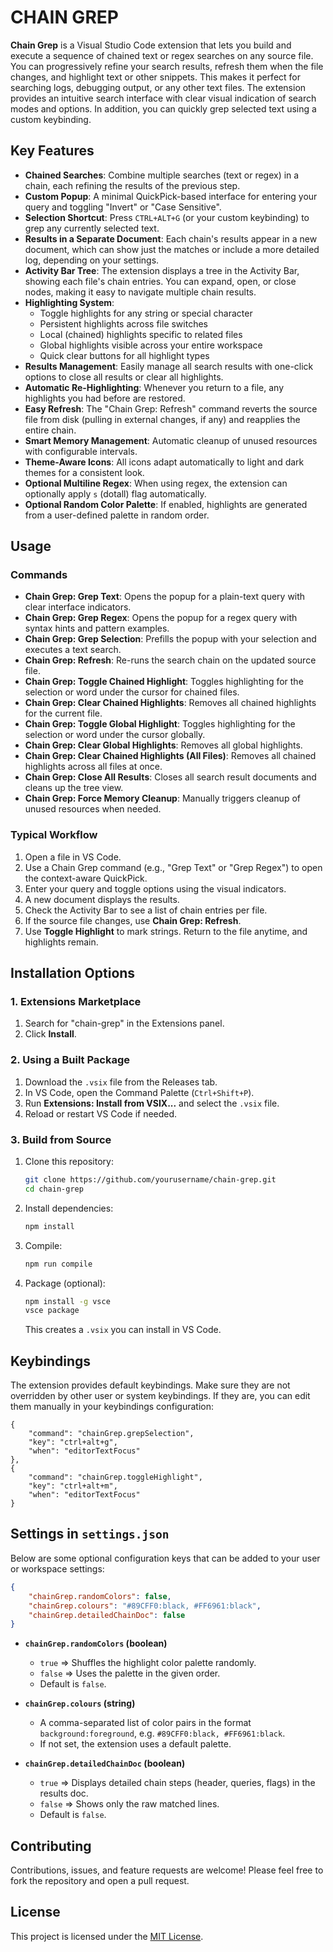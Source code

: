 # CHAIN GREP

**Chain Grep** is a Visual Studio Code extension that lets you build and execute a sequence of chained text or regex searches on any source file. You can progressively refine your search results, refresh them when the file changes, and highlight text or other snippets. This makes it perfect for searching logs, debugging output, or any other text files. The extension provides an intuitive search interface with clear visual indication of search modes and options. In addition, you can quickly grep selected text using a custom keybinding.

## Key Features

-   **Chained Searches**: Combine multiple searches (text or regex) in a chain, each refining the results of the previous step.
-   **Custom Popup**: A minimal QuickPick-based interface for entering your query and toggling "Invert" or "Case Sensitive".
-   **Selection Shortcut**: Press `CTRL+ALT+G` (or your custom keybinding) to grep any currently selected text.
-   **Results in a Separate Document**: Each chain's results appear in a new document, which can show just the matches or include a more detailed log, depending on your settings.
-   **Activity Bar Tree**: The extension displays a tree in the Activity Bar, showing each file's chain entries. You can expand, open, or close nodes, making it easy to navigate multiple chain results.
-   **Highlighting System**:
    -   Toggle highlights for any string or special character
    -   Persistent highlights across file switches
    -   Local (chained) highlights specific to related files
    -   Global highlights visible across your entire workspace
    -   Quick clear buttons for all highlight types
-   **Results Management**: Easily manage all search results with one-click options to close all results or clear all highlights.
-   **Automatic Re-Highlighting**: Whenever you return to a file, any highlights you had before are restored.
-   **Easy Refresh**: The "Chain Grep: Refresh" command reverts the source file from disk (pulling in external changes, if any) and reapplies the entire chain.
-   **Smart Memory Management**: Automatic cleanup of unused resources with configurable intervals.
-   **Theme-Aware Icons**: All icons adapt automatically to light and dark themes for a consistent look.
-   **Optional Multiline Regex**: When using regex, the extension can optionally apply `s` (dotall) flag automatically.
-   **Optional Random Color Palette**: If enabled, highlights are generated from a user-defined palette in random order.

## Usage

### Commands

-   **Chain Grep: Grep Text**: Opens the popup for a plain-text query with clear interface indicators.
-   **Chain Grep: Grep Regex**: Opens the popup for a regex query with syntax hints and pattern examples.
-   **Chain Grep: Grep Selection**: Prefills the popup with your selection and executes a text search.
-   **Chain Grep: Refresh**: Re-runs the search chain on the updated source file.
-   **Chain Grep: Toggle Chained Highlight**: Toggles highlighting for the selection or word under the cursor for chained files.
-   **Chain Grep: Clear Chained Highlights**: Removes all chained highlights for the current file.
-   **Chain Grep: Toggle Global Highlight**: Toggles highlighting for the selection or word under the cursor globally.
-   **Chain Grep: Clear Global Highlights**: Removes all global highlights.
-   **Chain Grep: Clear Chained Highlights (All Files)**: Removes all chained highlights across all files at once.
-   **Chain Grep: Close All Results**: Closes all search result documents and cleans up the tree view.
-   **Chain Grep: Force Memory Cleanup**: Manually triggers cleanup of unused resources when needed.

### Typical Workflow

1. Open a file in VS Code.
2. Use a Chain Grep command (e.g., "Grep Text" or "Grep Regex") to open the context-aware QuickPick.
3. Enter your query and toggle options using the visual indicators.
4. A new document displays the results.
5. Check the Activity Bar to see a list of chain entries per file.
6. If the source file changes, use **Chain Grep: Refresh**.
7. Use **Toggle Highlight** to mark strings. Return to the file anytime, and highlights remain.

## Installation Options

### 1. Extensions Marketplace

1. Search for "chain-grep" in the Extensions panel.
2. Click **Install**.

### 2. Using a Built Package

1. Download the `.vsix` file from the Releases tab.
2. In VS Code, open the Command Palette (`Ctrl+Shift+P`).
3. Run **Extensions: Install from VSIX...** and select the `.vsix` file.
4. Reload or restart VS Code if needed.

### 3. Build from Source

1. Clone this repository:
    ```bash
    git clone https://github.com/yourusername/chain-grep.git
    cd chain-grep
    ```
2. Install dependencies:
    ```bash
    npm install
    ```
3. Compile:
    ```bash
    npm run compile
    ```
4. Package (optional):
    ```bash
    npm install -g vsce
    vsce package
    ```
    This creates a `.vsix` you can install in VS Code.

## Keybindings

The extension provides default keybindings. Make sure they are not overridden by other user or system keybindings. If they are, you can edit them manually in your keybindings configuration:

```jsonc
{
    "command": "chainGrep.grepSelection",
    "key": "ctrl+alt+g",
    "when": "editorTextFocus"
},
{
    "command": "chainGrep.toggleHighlight",
    "key": "ctrl+alt+m",
    "when": "editorTextFocus"
}
```

## Settings in `settings.json`

Below are some optional configuration keys that can be added to your user or workspace settings:

```json
{
    "chainGrep.randomColors": false,
    "chainGrep.colours": "#89CFF0:black, #FF6961:black",
    "chainGrep.detailedChainDoc": false
}
```

-   **`chainGrep.randomColors` (boolean)**

    -   `true` => Shuffles the highlight color palette randomly.
    -   `false` => Uses the palette in the given order.
    -   Default is `false`.

-   **`chainGrep.colours` (string)**

    -   A comma-separated list of color pairs in the format `background:foreground`, e.g. `#89CFF0:black, #FF6961:black`.
    -   If not set, the extension uses a default palette.

-   **`chainGrep.detailedChainDoc` (boolean)**
    -   `true` => Displays detailed chain steps (header, queries, flags) in the results doc.
    -   `false` => Shows only the raw matched lines.
    -   Default is `false`.

## Contributing

Contributions, issues, and feature requests are welcome! Please feel free to fork the repository and open a pull request.

## License

This project is licensed under the [MIT License](LICENSE).
